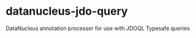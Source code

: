 datanucleus-jdo-query
=====================

DataNucleus annotation processor for use with JDOQL Typesafe queries

